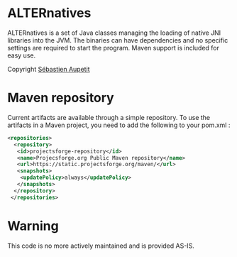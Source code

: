 # ALTERnatives

ALTERnatives is a set of Java classes managing the loading of native JNI 
libraries into the JVM. The binaries can have dependencies and no specific 
settings are required to start the program. Maven support is included for easy
use.

Copyright [Sébastien Aupetit](mailto:sebtic@projectsforge.org?subject=HMMTK4j)

# Maven repository

Current artifacts are available through a simple repository. To use the artifacts in a Maven project, you need to add the following to your pom.xml :
```xml
<repositories>
  <repository>
   <id>projectsforge-repository</id>
   <name>Projecsforge.org Public Maven repository</name>
   <url>https://static.projectsforge.org/maven/</url>
   <snapshots>
    <updatePolicy>always</updatePolicy>
   </snapshots>
  </repository>
 </repositories>
```

# Warning

This code is no more actively maintained and is provided AS-IS.



